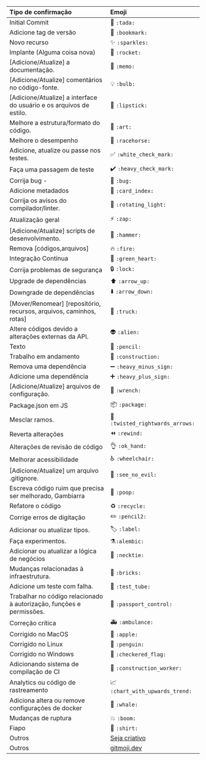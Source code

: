 | Tipo de confirmação                                                  | Emoji                                                     |
| :------------------------------------------------------------------- | :-------------------------------------------------------- |
| Initial Commit                                                       | :tada: `:tada:`                                           |
| Adicione tag de versão                                               | :bookmark: `:bookmark:`                                   |
| Novo recurso                                                         | :sparkles: `:sparkles:`                                   |
| Implante (Alguma coisa nova)                                         | :rocket: `:rocket:`                                       |
| [Adicione/Atualize] a documentação.                                  | :memo: `:memo:`                                           |
| [Adicione/Atualize] comentários no código-fonte.                     | :bulb: `:bulb:`                                           |
| [Adicione/Atualize] a interface do usuário e os arquivos de estilo.  | :lipstick: `:lipstick:`                                   |
| Melhore a estrutura/formato do código.                               | :art: `:art:`                                             |
| Melhore o desempenho                                                 | :racehorse: `:racehorse:`                                 |
| Adicione, atualize ou passe nos testes.                              | :white_check_mark: `:white_check_mark:`                   |
| Faça uma passagem de teste                                           | :heavy_check_mark: `:heavy_check_mark:`                   |
| Corrija bug -                                                        | :bug: `:bug:`                                             |
| Adicione metadados                                                   | :card_index: `:card_index:`                               |
| Corrija os avisos do compilador/linter.                              | :rotating_light: `:rotating_light:`                       |
| Atualização geral                                                    | :zap: `:zap:`                                             |
| [Adicione/Atualize] scripts de desenvolvimento.                      | :hammer: `:hammer:`                                       |
| Remova [códigos,arquivos]                                            | :fire: `:fire:`                                           |
| Integração Contínua                                                  | :green_heart: `:green_heart:`                             |
| Corrija problemas de segurança                                       | :lock: `:lock:`                                           |
| Upgrade de dependências                                              | :arrow_up: `:arrow_up:`                                   |
| Downgrade de dependências                                            | :arrow_down: `:arrow_down:`                               |
| [Mover/Renomear] [repositório, recursos, arquivos, caminhos, rotas]  | :truck: `:truck:`                                         |
| Altere códigos devido a alterações externas da API.                  | :alien: `:alien:`                                         |
| Texto                                                                | :pencil: `:pencil:`                                       |
| Trabalho em andamento                                                | :construction: `:construction:`                           |
| Remova uma dependência                                               | :heavy_minus_sign: `:heavy_minus_sign:`                   |
| Adicione uma dependência                                             | :heavy_plus_sign: `:heavy_plus_sign:`                     |
| [Adicione/Atualize] arquivos de configuração.                        | :wrench: `:wrench:`                                       |
| Package.json em JS                                                   | :package: `:package:`                                     |
| Mesclar ramos.                                                       | :twisted_rightwards_arrows: `:twisted_rightwards_arrows:` |
| Reverta alterações                                                   | :rewind: `:rewind:`                                       |
| Alterações de revisão de código                                      | :ok_hand: `:ok_hand:`                                     |
| Melhorar acessibilidade                                              | :wheelchair: `:wheelchair:`                               |
| [Adicione/Atualize] um arquivo .gitignore.                           | :see_no_evil: `:see_no_evil:`                             |
| Escreva código ruim que precisa ser melhorado, Gambiarra             | :poop: `:poop:`                                           |
| Refatore o código                                                    | :recycle: `:recycle:`                                     |
| Corrige erros de digitação                                           | :pencil2: `:pencil2:`                                     |
| Adicionar ou atualizar tipos.                                        | :label: `:label:`                                         |
| Faça experimentos.                                                   | :alembic:`:alembic:`                                      |
| Adicionar ou atualizar a lógica de negócios                          | :necktie: `:necktie:`                                     |
| Mudanças relacionadas à infraestrutura.                              | :bricks: `:bricks:`                                       |
| Adicione um teste com falha.                                         | :test_tube: `:test_tube:`                                 |
| Trabalhar no código relacionado à autorização, funções e permissões. | :passport_control: `:passport_control:`                   |
| Correção crítica                                                     | :ambulance: `:ambulance:`                                 |
| Corrigido no MacOS                                                   | :apple: `:apple:`                                         |
| Corrigido no Linux                                                   | :penguin: `:penguin:`                                     |
| Corrigido no Windows                                                 | :checkered_flag: `:checkered_flag:`                       |
| Adicionando sistema de compilação de CI                              | :construction_worker: `:construction_worker:`             |
| Analytics ou código de rastreamento                                  | :chart_with_upwards_trend: `:chart_with_upwards_trend:`   |
| Adiciona altera ou remove configurações de docker                    | :whale: `:whale:`                                         |
| Mudanças de ruptura                                                  | :boom: `:boom:`                                           |
| Fiapo                                                                | :shirt: `:shirt:`                                         |
| Outros                                                               | [Seja criativo](http://www.emoji-cheat-sheet.com/)        |
| Outros                                                               | [gitmoji.dev](https://gitmoji.dev/)                       |
